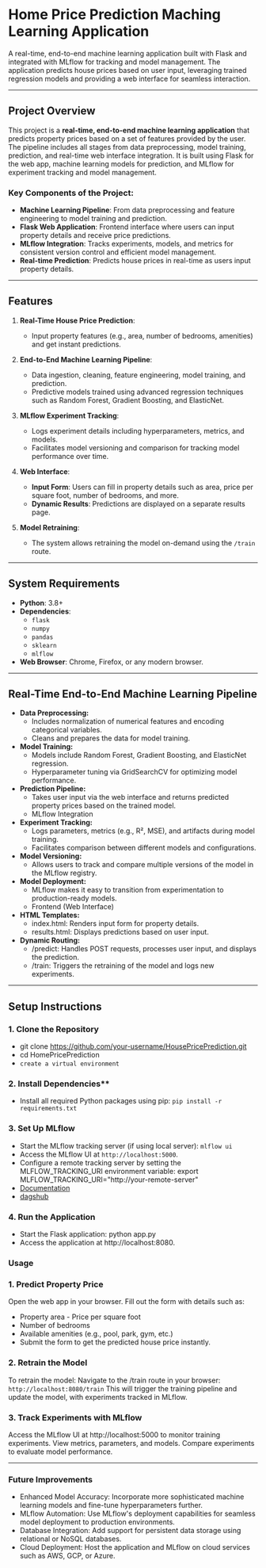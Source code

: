 # **Home Price Prediction Maching Learning Application**

A real-time, end-to-end machine learning application built with Flask and integrated with MLflow for tracking and model management. The application predicts house prices based on user input, leveraging trained regression models and providing a web interface for seamless interaction.

---

## **Project Overview**

This project is a **real-time, end-to-end machine learning application** that predicts property prices based on a set of features provided by the user. The pipeline includes all stages from data preprocessing, model training, prediction, and real-time web interface integration. It is built using Flask for the web app, machine learning models for prediction, and MLflow for experiment tracking and model management.

### **Key Components of the Project:**
- **Machine Learning Pipeline**: From data preprocessing and feature engineering to model training and prediction.
- **Flask Web Application**: Frontend interface where users can input property details and receive price predictions.
- **MLflow Integration**: Tracks experiments, models, and metrics for consistent version control and efficient model management.
- **Real-time Prediction**: Predicts house prices in real-time as users input property details.

---

## **Features**

1. **Real-Time House Price Prediction**:
   - Input property features (e.g., area, number of bedrooms, amenities) and get instant predictions.
   
2. **End-to-End Machine Learning Pipeline**:
   - Data ingestion, cleaning, feature engineering, model training, and prediction.
   - Predictive models trained using advanced regression techniques such as Random Forest, Gradient Boosting, and ElasticNet.

3. **MLflow Experiment Tracking**:
   - Logs experiment details including hyperparameters, metrics, and models.
   - Facilitates model versioning and comparison for tracking model performance over time.
   
4. **Web Interface**:
   - **Input Form**: Users can fill in property details such as area, price per square foot, number of bedrooms, and more.
   - **Dynamic Results**: Predictions are displayed on a separate results page.
   
5. **Model Retraining**:
   - The system allows retraining the model on-demand using the `/train` route.

---

## **System Requirements**

- **Python**: 3.8+
- **Dependencies**: 
  - `flask`
  - `numpy`
  - `pandas`
  - `sklearn`
  - `mlflow`
- **Web Browser**: Chrome, Firefox, or any modern browser.

---

## **Real-Time End-to-End Machine Learning Pipeline**
- **Data Preprocessing:**
   - Includes normalization of numerical features and encoding categorical variables.
   - Cleans and prepares the data for model training.
- **Model Training:**
   - Models include Random Forest, Gradient Boosting, and ElasticNet regression.
   - Hyperparameter tuning via GridSearchCV for optimizing model performance.
- **Prediction Pipeline:**
   - Takes user input via the web interface and returns predicted property prices based on the trained model.
   - MLflow Integration
- **Experiment Tracking:**
   - Logs parameters, metrics (e.g., R², MSE), and artifacts during model training.
   - Facilitates comparison between different models and configurations.
- **Model Versioning:**
   - Allows users to track and compare multiple versions of the model in the MLflow registry.
- **Model Deployment:**
   - MLflow makes it easy to transition from experimentation to production-ready models.
   - Frontend (Web Interface)
- **HTML Templates:**
   - index.html: Renders input form for property details.
   - results.html: Displays predictions based on user input.
- **Dynamic Routing:**
   - /predict: Handles POST requests, processes user input, and displays the prediction.
   - /train: Triggers the retraining of the model and logs new experiments.

---

## **Setup Instructions**

### **1. Clone the Repository**
- git clone https://github.com/your-username/HousePricePrediction.git
- cd HomePricePrediction
- `create a virtual environment`
### 2. Install Dependencies**
- Install all required Python packages using pip: `pip install -r requirements.txt`
### **3. Set Up MLflow**
- Start the MLflow tracking server (if using local server): `mlflow ui`
- Access the MLflow UI at `http://localhost:5000`.
- Configure a remote tracking server by setting the MLFLOW_TRACKING_URI environment variable: export MLFLOW_TRACKING_URI="http://your-remote-server"
- [Documentation](https://mlflow.org/docs/latest/index.html)
- [dagshub](https://dagshub.com/)
### **4. Run the Application**
- Start the Flask application: python app.py
- Access the application at http://localhost:8080.

### Usage
### **1. Predict Property Price**
Open the web app in your browser.
Fill out the form with details such as:
   - Property area
    - Price per square foot
   - Number of bedrooms
   - Available amenities (e.g., pool, park, gym, etc.)
   - Submit the form to get the predicted house price instantly.
### **2. Retrain the Model**
To retrain the model:
Navigate to the /train route in your browser: `http://localhost:8080/train`
This will trigger the training pipeline and update the model, with experiments tracked in MLflow.
### **3. Track Experiments with MLflow**
Access the MLflow UI at http://localhost:5000 to monitor training experiments.
View metrics, parameters, and models.
Compare experiments to evaluate model performance.

---

### Future Improvements
- Enhanced Model Accuracy: Incorporate more sophisticated machine learning models and fine-tune hyperparameters further.
- MLflow Automation: Use MLflow's deployment capabilities for seamless model deployment to production environments.
- Database Integration: Add support for persistent data storage using relational or NoSQL databases.
- Cloud Deployment: Host the application and MLflow on cloud services such as AWS, GCP, or Azure.














